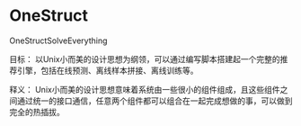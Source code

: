 # OneStruct
OneStructSolveEverything

目标：
以Unix小而美的设计思想为纲领，可以通过编写脚本搭建起一个完整的推荐引擎，包括在线预测、离线样本拼接、离线训练等。

释义：
Unix小而美的设计思想意味着系统由一些很小的组件组成，且这些组件之间通过统一的接口通信，任意两个组件都可以组合在一起完成想做的事，可以做到完全的热插拔。
